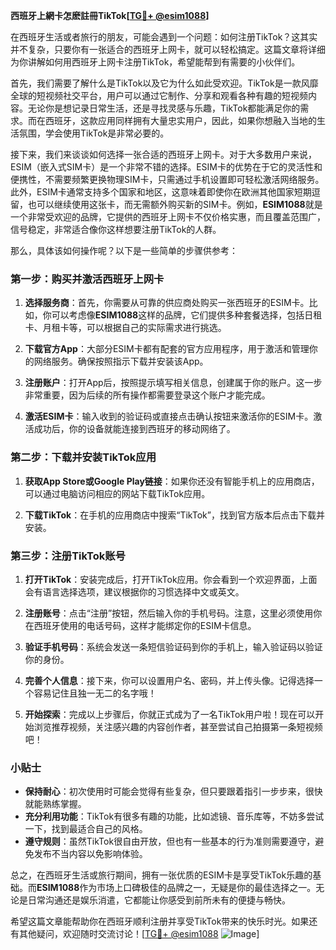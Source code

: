 **西班牙上網卡怎麽註冊TikTok[[TG💪+ @esim1088](https://t.me/s/esim1088)]**

在西班牙生活或者旅行的朋友，可能会遇到一个问题：如何注册TikTok？这其实并不复杂，只要你有一张适合的西班牙上网卡，就可以轻松搞定。这篇文章将详细为你讲解如何用西班牙上网卡注册TikTok，希望能帮到有需要的小伙伴们。

首先，我们需要了解什么是TikTok以及它为什么如此受欢迎。TikTok是一款风靡全球的短视频社交平台，用户可以通过它制作、分享和观看各种有趣的短视频内容。无论你是想记录日常生活，还是寻找灵感与乐趣，TikTok都能满足你的需求。而在西班牙，这款应用同样拥有大量忠实用户，因此，如果你想融入当地的生活氛围，学会使用TikTok是非常必要的。

接下来，我们来谈谈如何选择一张合适的西班牙上网卡。对于大多数用户来说，ESIM（嵌入式SIM卡）是一个非常不错的选择。ESIM卡的优势在于它的灵活性和便携性，不需要频繁更换物理SIM卡，只需通过手机设置即可轻松激活网络服务。此外，ESIM卡通常支持多个国家和地区，这意味着即使你在欧洲其他国家短期逗留，也可以继续使用这张卡，而无需额外购买新的SIM卡。例如，**ESIM1088**就是一个非常受欢迎的品牌，它提供的西班牙上网卡不仅价格实惠，而且覆盖范围广，信号稳定，非常适合像你这样想要注册TikTok的人群。

那么，具体该如何操作呢？以下是一些简单的步骤供参考：

### 第一步：购买并激活西班牙上网卡

1. **选择服务商**：首先，你需要从可靠的供应商处购买一张西班牙的ESIM卡。比如，你可以考虑像**ESIM1088**这样的品牌，它们提供多种套餐选择，包括日租卡、月租卡等，可以根据自己的实际需求进行挑选。
   
2. **下载官方App**：大部分ESIM卡都有配套的官方应用程序，用于激活和管理你的网络服务。确保按照指示下载并安装该App。

3. **注册账户**：打开App后，按照提示填写相关信息，创建属于你的账户。这一步非常重要，因为后续的所有操作都需要登录这个账户才能完成。

4. **激活ESIM卡**：输入收到的验证码或直接点击确认按钮来激活你的ESIM卡。激活成功后，你的设备就能连接到西班牙的移动网络了。

### 第二步：下载并安装TikTok应用

1. **获取App Store或Google Play链接**：如果你还没有智能手机上的应用商店，可以通过电脑访问相应的网站下载TikTok应用。

2. **下载TikTok**：在手机的应用商店中搜索“TikTok”，找到官方版本后点击下载并安装。

### 第三步：注册TikTok账号

1. **打开TikTok**：安装完成后，打开TikTok应用。你会看到一个欢迎界面，上面会有语言选择选项，建议根据你的习惯选择中文或英文。

2. **注册账号**：点击“注册”按钮，然后输入你的手机号码。注意，这里必须使用你在西班牙使用的电话号码，这样才能绑定你的ESIM卡信息。

3. **验证手机号码**：系统会发送一条短信验证码到你的手机上，输入验证码以验证你的身份。

4. **完善个人信息**：接下来，你可以设置用户名、密码，并上传头像。记得选择一个容易记住且独一无二的名字哦！

5. **开始探索**：完成以上步骤后，你就正式成为了一名TikTok用户啦！现在可以开始浏览推荐视频，关注感兴趣的内容创作者，甚至尝试自己拍摄第一条短视频吧！

### 小贴士

- **保持耐心**：初次使用时可能会觉得有些复杂，但只要跟着指引一步步来，很快就能熟练掌握。
- **充分利用功能**：TikTok有很多有趣的功能，比如滤镜、音乐库等，不妨多尝试一下，找到最适合自己的风格。
- **遵守规则**：虽然TikTok很自由开放，但也有一些基本的行为准则需要遵守，避免发布不当内容以免影响体验。

总之，在西班牙生活或旅行期间，拥有一张优质的ESIM卡是享受TikTok乐趣的基础。而**ESIM1088**作为市场上口碑极佳的品牌之一，无疑是你的最佳选择之一。无论是日常沟通还是娱乐消遣，它都能让你感受到前所未有的便捷与畅快。

希望这篇文章能帮助你在西班牙顺利注册并享受TikTok带来的快乐时光。如果还有其他疑问，欢迎随时交流讨论！[[TG💪+ @esim1088](https://t.me/s/esim1088) ![Image](https://i.postimg.cc/4NQfJmqS/Snipaste-2025-05-13-00-14-12.png)]